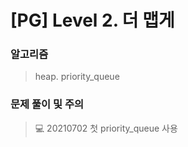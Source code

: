 # [PG] Level 2. 더 맵게

### 알고리즘

> heap. priority_queue

### 문제 풀이 및 주의

> 💻 20210702 첫 priority_queue 사용

